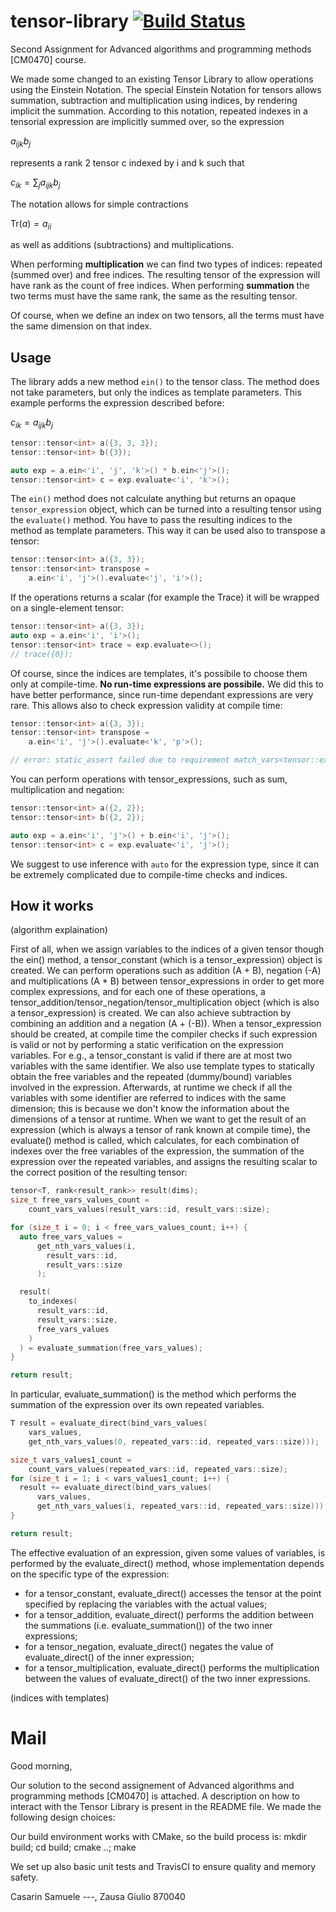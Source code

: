 # tensor-library [![Build Status](https://travis-ci.org/giulioz/TensorLibrary.svg?branch=assignment2)](https://travis-ci.org/giulioz/TensorLibrary)

Second Assignment for Advanced algorithms and programming methods [CM0470] course.

We made some changed to an existing Tensor Library to allow operations using the Einstein Notation.
The special Einstein Notation for tensors allows summation, subtraction and multiplication using indices, by rendering implicit the summation. According to this notation, repeated indexes in a tensorial expression are implicitly summed over, so the expression

$a_{ijk} b_j$

represents a rank 2 tensor c indexed by i and k such that

$c_{ik} = \sum_j a_{ijk} b_j$

The notation allows for simple contractions

$\textrm{Tr}(a) = a_{ii}$

as well as additions (subtractions) and multiplications.

When performing **multiplication** we can find two types of indices: repeated (summed over) and free indices. The resulting tensor of the expression will have rank as the count of free indices. When performing **summation** the two terms must have the same rank, the same as the resulting tensor.

Of course, when we define an index on two tensors, all the terms must have the same dimension on that index.

## Usage

The library adds a new method `ein()` to the tensor class. The method does not take parameters, but only the indices as template parameters. This example performs the expression described before:

$c_{ik} = a_{ijk} b_j$

```cpp
tensor::tensor<int> a({3, 3, 3});
tensor::tensor<int> b({3});

auto exp = a.ein<'i', 'j', 'k'>() * b.ein<'j'>();
tensor::tensor<int> c = exp.evaluate<'i', 'k'>();
```

The `ein()` method does not calculate anything but returns an opaque `tensor_expression` object, which can be turned into a resulting tensor using the `evaluate()` method. You have to pass the resulting indices to the method as template parameters. This way it can be used also to transpose a tensor:

```cpp
tensor::tensor<int> a({3, 3});
tensor::tensor<int> transpose =
    a.ein<'i', 'j'>().evaluate<'j', 'i'>();
```

If the operations returns a scalar (for example the Trace) it will be wrapped on a single-element tensor:

```cpp
tensor::tensor<int> a({3, 3});
auto exp = a.ein<'i', 'i'>();
tensor::tensor<int> trace = exp.evaluate<>();
// trace({0});
```

Of course, since the indices are templates, it's possibile to choose them only at compile-time. **No run-time expressions are possibile.** We did this to have better performance, since run-time dependant expressions are very rare. This allows also to check expression validity at compile time:

```cpp
tensor::tensor<int> a({3, 3});
tensor::tensor<int> transpose =
    a.ein<'i', 'j'>().evaluate<'k', 'p'>();

// error: static_assert failed due to requirement match_vars<tensor::expressions::vars<'k', 'p'> tensor::expressions::vars<'i', 'j'>, void>::value' "The free variables on both the sides of an equation must match"
```

You can perform operations with tensor_expressions, such as sum, multiplication and negation:

```cpp
tensor::tensor<int> a({2, 2});
tensor::tensor<int> b({2, 2});

auto exp = a.ein<'i', 'j'>() + b.ein<'i', 'j'>();
tensor::tensor<int> c = exp.evaluate<'i', 'j'>();
```

We suggest to use inference with `auto` for the expression type, since it can be extremely complicated due to compile-time checks and indices.

## How it works

(algorithm explaination)

First of all, when we assign variables to the indices of a given tensor though the ein() method, a tensor_constant (which is a tensor_expression) object is created.
We can perform operations such as addition (A + B), negation (-A) and multiplications (A * B) between tensor_expressions in order to get more complex expressions, and for each one of these operations, a tensor_addition/tensor_negation/tensor_multiplication object (which is also a tensor_expression) is created. We can also achieve subtraction by combining an addition and a negation (A + (-B)).
When a tensor_expression should be created, at compile time the compiler checks if such expression is valid or not by performing a static verification on the expression variables. For e.g., a tensor_constant is valid if there are at most two variables with the same identifier. We also use template types to statically obtain the free variables and the repeated (dummy/bound) variables involved in the expression.
Afterwards, at runtime we check if all the variables with some identifier are referred to indices with the same dimension; this is because we don't know the information about the dimensions of a tensor at runtime.
When we want to get the result of an expression (which is always a tensor of rank known at compile time), the evaluate() method is called, which calculates, for each combination of indexes over the free variables of the expression, the summation of the expression over the repeated variables, and assigns the resulting scalar to the correct position of the resulting tensor:

```cpp
tensor<T, rank<result_rank>> result(dims);
size_t free_vars_values_count =
    count_vars_values(result_vars::id, result_vars::size);

for (size_t i = 0; i < free_vars_values_count; i++) {
  auto free_vars_values =
      get_nth_vars_values(i,
        result_vars::id,
        result_vars::size
      );

  result(
    to_indexes(
      result_vars::id,
      result_vars::size,
      free_vars_values
    )
  ) = evaluate_summation(free_vars_values);
}

return result;
```

In particular, evaluate_summation() is the method which performs the summation of the expression over its own repeated variables.

```cpp
T result = evaluate_direct(bind_vars_values(
    vars_values,
    get_nth_vars_values(0, repeated_vars::id, repeated_vars::size)));

size_t vars_values1_count =
    count_vars_values(repeated_vars::id, repeated_vars::size);
for (size_t i = 1; i < vars_values1_count; i++) {
  result += evaluate_direct(bind_vars_values(
      vars_values,
      get_nth_vars_values(i, repeated_vars::id, repeated_vars::size)));
}

return result;
```

The effective evaluation of an expression, given some values of variables, is performed by the evaluate_direct() method, whose implementation depends on the specific type of the expression:
 - for a tensor_constant, evaluate_direct() accesses the tensor at the point specified by replacing the variables with the actual values;
 - for a tensor_addition, evaluate_direct() performs the addition between the summations (i.e. evaluate_summation()) of the two inner expressions;
 - for a tensor_negation, evaluate_direct() negates the value of evaluate_direct() of the inner expression;
 - for a tensor_multiplication, evaluate_direct() performs the multiplication between the values of evaluate_direct() of the two inner expressions.

(indices with templates)

# Mail

Good morning,

Our solution to the second assignement of Advanced algorithms and programming methods [CM0470] is attached. A description on how to interact with the Tensor Library is present in the README file. We made the following design choices:

Our build environment works with CMake, so the build process is:
mkdir build; cd build; cmake ..; make

We set up also basic unit tests and TravisCI to ensure quality and memory safety.

Casarin Samuele ---,
Zausa Giulio 870040
